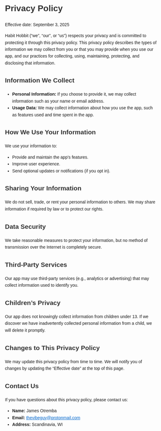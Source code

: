<!DOCTYPE html>
<html lang="en">
<head>
<meta charset="UTF-8">
<meta name="viewport" content="width=device-width, initial-scale=1.0">
<title>Habit Hobbit Privacy Policy</title>
<style>
  body { font-family: Arial, sans-serif; margin: 40px; line-height: 1.6; }
  h1, h2 { color: #333; }
  a { color: #0066cc; }
</style>
</head>
<body>

<h1>Privacy Policy</h1>

<p>Effective date: September 3, 2025</p>

<p>Habit Hobbit (“we”, “our”, or “us”) respects your privacy and is committed to protecting it through this privacy policy. This privacy policy describes the types of information we may collect from you or that you may provide when you use our app, and our practices for collecting, using, maintaining, protecting, and disclosing that information.</p>

<h2>Information We Collect</h2>
<ul>
  <li><strong>Personal Information:</strong> If you choose to provide it, we may collect information such as your name or email address.</li>
  <li><strong>Usage Data:</strong> We may collect information about how you use the app, such as features used and time spent in the app.</li>
</ul>

<h2>How We Use Your Information</h2>
<p>We use your information to:</p>
<ul>
  <li>Provide and maintain the app’s features.</li>
  <li>Improve user experience.</li>
  <li>Send optional updates or notifications (if you opt in).</li>
</ul>

<h2>Sharing Your Information</h2>
<p>We do not sell, trade, or rent your personal information to others. We may share information if required by law or to protect our rights.</p>

<h2>Data Security</h2>
<p>We take reasonable measures to protect your information, but no method of transmission over the Internet is completely secure.</p>

<h2>Third-Party Services</h2>
<p>Our app may use third-party services (e.g., analytics or advertising) that may collect information used to identify you.</p>

<h2>Children’s Privacy</h2>
<p>Our app does not knowingly collect information from children under 13. If we discover we have inadvertently collected personal information from a child, we will delete it promptly.</p>

<h2>Changes to This Privacy Policy</h2>
<p>We may update this privacy policy from time to time. We will notify you of changes by updating the “Effective date” at the top of this page.</p>

<h2>Contact Us</h2>
<p>If you have questions about this privacy policy, please contact us:</p>
<ul>
  <li><strong>Name:</strong> James Otremba</li>
  <li><strong>Email:</strong> <a href="mailto:thevibeguy@protonmail.com">thevibeguy@protonmail.com</a></li>
  <li><strong>Address:</strong> Scandinavia, WI</li>
</ul>

</body>
</html>
